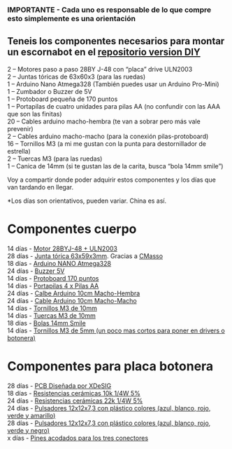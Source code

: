 ### IMPORTANTE - Cada uno es responsable de lo que compre esto simplemente es una orientación

## Teneis los componentes necesarios para montar un escornabot en el [repositorio version DIY](https://github.com/pablorubma/escornabot-DIY/blob/master/README.md)

2 – Motores paso a paso 28BY J-48 con “placa” drive ULN2003  
2 – Juntas tóricas de 63x60x3 (para las ruedas)  
1 – Arduino Nano Atmega328 (También puedes usar un Arduino Pro-Mini)  
1 – Zumbador o Buzzer de 5V  
1 – Protoboard pequeña de 170 puntos  
1 – Portapilas de cuatro unidades para pilas AA (no confundir con las AAA que son las finitas)  
20 – Cables arduino macho-hembra (te van a sobrar pero más vale prevenir)  
2 – Cables arduino macho-macho (para la conexión pilas-protoboard)  
16 – Tornillos M3 (a mi me gustan con la punta para destornillador de estrella)  
2 – Tuercas M3 (para las ruedas)  
1 – Canica de 14mm (si te gustan las de la carita, busca “bola 14mm smile”)  

Voy a compartir donde poder adquirir estos componentes y los días que van tardando en llegar.  

*Los días son orientativos, pueden variar. China es así.

  
# Componentes cuerpo
  
14 días - [Motor 28BYJ-48 + ULN2003 ](https://es.aliexpress.com/item/Frees-hipping-5V-4-Phase-Stepper-Step-Motor-Driver-Board-ULN2003-with-drive-Test-Module-Machinery/32706559510.html?spm=a219c.10010108.1000016.1.72b45076qCDVHw&isOrigTitle=true)  
28 días - [Junta tórica 63x59x3mm](https://es.aliexpress.com/item/Electronic-Component-Red-O-Ring-62mm-x-56mm-x-3mm-O-Ring-Washer-Seals-Assortment/32371865042.html?spm=a2g0s.9042311.0.0.eH2DNT). Gracias a [CMasso](https://twitter.com/CMasso_Robbie)  
18 días - [Arduino NANO Atmega328](https://es.aliexpress.com/item/Nano-V3-ATmega328-CH340G-Micro-USB-Pin-headers-NOT-soldered-Compatible-for-Arduino-Nano-V3-0/32664577152.html?spm=a2g0s.9042311.0.0.h315dx)  
24 días - [Buzzer 5V](https://es.aliexpress.com/item/Free-Shipping-10pcs-Electromagnetic-buzzer-5V-5V-active-buzzer/635190995.html?spm=a2g0s.9042311.0.0.MlqiAH)  
14 días - [Protoboard 170 puntos](https://es.aliexpress.com/item/Free-Shipping-wholesale-1pcs-lot-SYB-170-Mini-Solderless-Prototype-Experiment-Test-Breadboard-170-Tie-points/32348752975.html?spm=a2g0s.9042311.0.0.p4fgU2)  
14 días - [Portapilas 4 x Pilas AA](https://es.aliexpress.com/item/MOSUNX-Futural-Digital-2-slot-4-x-AA-Battery-Back-To-Back-Holder-Case-Box-With/32804061860.html?)  
24 días - [Calbe Arduino 10cm Macho-Hembra](https://es.aliexpress.com/item/40pcs-lot-10cm-40P-2-54mm-dupont-cable-jumper-wire-dupont-line-male-to-female-dupont/32674901253.html?spm=a2g0s.9042311.0.0.nEpZGU)  
24 días - [Cable Arduino 10cm Macho-Macho](https://es.aliexpress.com/item/Free-shipping-Dupont-line-40pcs-10cm-male-to-male-jumper-wire-Dupont-cable-breadboard-cable-jump/32700513558.html?spm=a2g0s.9042311.0.0.MlqiAH)  
14 días - [Tornillos M3 de 10mm](https://es.aliexpress.com/item/F85-100pcs-Metric-M3-x-10mm-Phillips-Pan-Head-Screws-Stainless-Steel/32599665025.html?spm=a2g0s.9042311.0.0.zUo5xp)  
14 días - [Tuercas M3 de 10mm](https://es.aliexpress.com/item/100pcs-lot-M3-Screw-Nut-Hex-Nuts-Hexagonal-3mm-For-Coupler-Motor-Mount-Servo-Bracket-Robot/32815312449.html?spm=a2g0s.9042311.0.0.nEpZGU)  
18 días - [Bolas 14mm Smile](https://es.aliexpress.com/item/40-pcs-14mm-Mixed-Smiling-Face-Smile-Round-Ball-Spacer-Beads-Plastic-Acrylic-For-DIY-Necklace/32699472196.html?spm=a2g0s.9042311.0.0.p4fgU2)  
14 días - [Tornillos M3 de 5mm (un poco mas cortos para poner en drivers o botonera)](https://es.aliexpress.com/item/F85-100pcs-Metric-M3x5mm-Phillips-Pan-Head-Screw-for-2-5-HDD-SSD-DVD-ROM-Motherboard/32599458544.html?spm=a2g0s.9042311.0.0.TvbwtS)  

# Componentes para placa botonera

28 días - [PCB Diseñada por XDeSIG](https://www.pcbway.com/project/shareproject/W50475ASN5_Escorna_bot_2_1_Gerber.html)  
18 días - [Resistencias cerámicas 10k 1/4W 5%](https://es.aliexpress.com/item/1000pcs-Resistors-0-25watt-Carbon-Film-Resistor-10K-10KOHM-0-25W-1-4w-Resistance-SET-5/32424613090.html?spm=a2g0s.9042311.0.0.vco4jq)  
24 días - [Resistencias cerámicas 22k 1/4W 5%](https://es.aliexpress.com/item/Free-Shipping-1000pcs-Resistors-470-OHM-OHMS-1-4W-5-Carbon-Film/685770481.html?spm=a2g0s.9042311.0.0.MlqiAH)  
24 días - [Pulsadores 12x12x7,3 con plástico colores (azul, blanco, rojo, verde y amarillo)](https://es.aliexpress.com/item/Free-shipping-100PCS-Tactile-Push-Button-Switch-Momentary-Tact-Cap-12-12-7-3MM-Micro-switch/32638121990.html?spm=a2g0s.9042311.0.0.ASWhGO)  
28 días - [Pulsadores 12x12x7,3 con plástico colores (azul, blanco, rojo, verde y negro)](https://es.aliexpress.com/item/100pcs-Plastic-Tactile-Switch-PCB-Tact-Push-Button-Momentary-Switch-4-Pins-5-Color-Button-Cap/32826994795.html?spm=a2g0s.9042311.0.0.w631hd)  
x días - [Pines acodados para los tres conectores](https://es.aliexpress.com/item/Hot-Sale-10pcs-40-Pin-1x40-Single-Row-Male-2-54mm-Breakable-Pin-Header-Right-Angle/32774385491.html?spm=a2g0s.9042311.0.0.i5VZz6)
